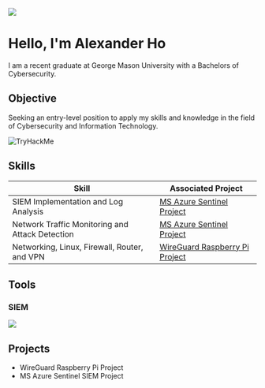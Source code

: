 <a href="https://www.linkedin.com/in/alexanderho2022/"><img src="https://img.shields.io/badge/-LinkedIn-0072b1?&style=for-the-badge&logo=linkedin&logoColor=white" /></a>
# Hello, I'm Alexander Ho


I am a recent graduate at George Mason University with a Bachelors of Cybersecurity.

## Objective

Seeking an entry-level position to apply my skills and knowledge in the field of Cybersecurity and Information Technology.

<img src="https://tryhackme-badges.s3.amazonaws.com/dawnalex.png" alt="TryHackMe">

## Skills

| Skill                                         | Associated Project         |
|-----------------------------------------------|----------------------------|
| SIEM Implementation and Log Analysis          | <a href="https://medium.com/@alexho10.net/azure-sentinel-siem-map-lab-failed-rdp-a48cd44adf7b"> MS Azure Sentinel Project</a>|
| Network Traffic Monitoring and Attack Detection | <a href="https://medium.com/@alexho10.net/azure-sentinel-siem-map-lab-failed-rdp-a48cd44adf7b"> MS Azure Sentinel Project</a>|
| Networking, Linux, Firewall, Router, and VPN | <a href="https://medium.com/@alexho10.net/wireguard-raspberry-pi-project-fb7dca472606"> WireGuard Raspberry Pi Project</a>|

## Tools

### SIEM
<div>
    <img src="https://img.shields.io/badge/-Microsoft%20Sentinel-0078D4?style=for-the-badge&logo=Microsoft&logoColor=white" />
</div>


## Projects
- WireGuard Raspberry Pi Project
- MS Azure Sentinel SIEM Project
